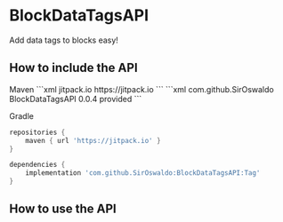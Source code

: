 <h1>BlockDataTagsAPI</h1>
<a>Add data tags to blocks easy!</a>

<h2>How to include the API</h2>
<a>Maven</a>
```xml
<repository>
    <id>jitpack.io</id>
    <url>https://jitpack.io</url>
</repository>
```
```xml
<dependency>
    <groupId>com.github.SirOswaldo</groupId>
    <artifactId>BlockDataTagsAPI</artifactId>
    <version>0.0.4</version>
    <scope>provided</scope>
</dependency>
```

<a>Gradle</a>
```groovy
repositories {
    maven { url 'https://jitpack.io' }
}
```
```groovy
dependencies {
    implementation 'com.github.SirOswaldo:BlockDataTagsAPI:Tag'
}
```
<h2>How to use the API</h2>
